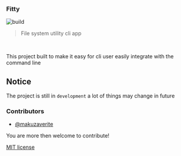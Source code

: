 ### Fitty

![build](https://github.com/makuzaverite/fitty/workflows/build/badge.svg)

>File system utility cli app


</div>

</br>


This project built to make it easy for cli user easily integrate with the command line

## Notice

The project is still in `development` a lot of things may change in future

### Contributors

- [@makuzaverite](https://github.com/makuzaverite)


You are more then welcome to contribute!


[MIT license](https://github.com/makuzaverite/fitty/blob/main/LICENSE)
